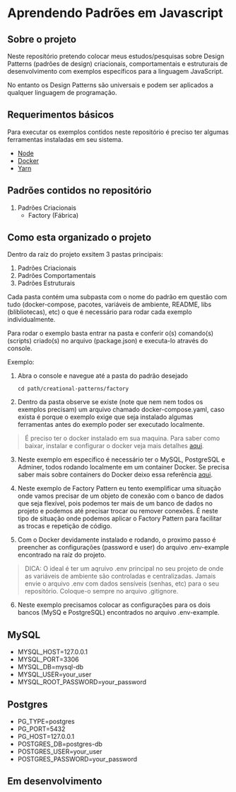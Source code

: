 # Aprendendo Padrões em Javascript

## Sobre o projeto

Neste reposítório pretendo colocar meus estudos/pesquisas sobre Design Patterns (padrões de design) criacionais, comportamentais e estruturais de desenvolvimento com exemplos específicos para a linguagem JavaScript.

No entanto os Design Patterns são universais e podem ser aplicados a qualquer linguagem de programação.

## Requerimentos básicos

Para executar os exemplos contidos neste repositório é preciso ter algumas ferramentas instaladas em seu sistema.

- [Node](https://nodejs.org/en/download)
- [Docker](https://docs.docker.com/get-docker)
- [Yarn](https://classic.yarnpkg.com/en/docs/install#windows-stable)

## Padrões contidos no repositório

1. Padrões Criacionais
   - Factory (Fábrica)

## Como esta organizado o projeto

Dentro da raíz do projeto exsitem 3 pastas principais:

1. Padrões Criacionais
2. Padrões Comportamentais
3. Padrões Estruturais

Cada pasta contém uma subpasta com o nome do padrão em questão com tudo (docker-compose, pacotes, variáveis de ambiente, README, libs (blibliotecas), etc) o que é necessário para rodar cada exemplo individualmente.

Para rodar o exemplo basta entrar na pasta e conferir o(s) comando(s) (scripts) criado(s) no arquivo (package.json) e executa-lo através do console.

Exemplo:

1. Abra o console e navegue até a pasta do padrão desejado

   `cd path/creational-patterns/factory`

2. Dentro da pasta observe se existe (note que nem nem todos os exemplos precisam) um arquivo chamado docker-compose.yaml, caso exista é porque o exemplo exige que seja instalado algumas ferramentas antes do exemplo poder ser executado localmente.

> É preciso ter o docker instalado em sua maquina.
> Para saber como baixar, instalar e configurar o docker veja mais detalhes [aqui](https://docs.docker.com/get-docker).

3. Neste exemplo em específico é necessário ter o MySQL, PostgreSQL e Adminer, todos rodando localmente em um container Docker. Se precisa saber mais sobre containers do Docker deixo essa referência [aqui](https://www.meupositivo.com.br/panoramapositivo/container-docker).

4. Neste exemplo de Factory Pattern eu tento exemplificar uma situação onde vamos precisar de um objeto de conexão com o banco de dados que seja flexível, pois podemos ter mais de um banco de dados no projeto e podemos até precisar trocar ou remover conexões. É neste tipo de situação onde podemos aplicar o Factory Pattern para facilitar as trocas e repetição de código.

5. Com o Docker devidamente instalado e rodando, o proximo passo é preencher as configurações (password e user) do arquivo .env-example encontrado na raíz do projeto.

> DICA: O ideal é ter um aqruivo .env principal no seu projeto de onde as variáveis de ambiente são controladas e centralizadas. Jamais envie o arquivo .env com dados sensíveis (senhas, etc) para o seu repositório. Coloque-o sempre no arquivo .gitignore.

6. Neste exemplo precisamos colocar as configurações para os dois bancos (MySQ e PostgreSQL) encontrados no arquivo .env-example.

## MySQL

- MYSQL_HOST=127.0.0.1
- MYSQL_PORT=3306
- MYSQL_DB=mysql-db
- MYSQL_USER=your_user
- MYSQL_ROOT_PASSWORD=your_password

## Postgres

- PG_TYPE=postgres
- PG_PORT=5432
- PG_HOST=127.0.0.1
- POSTGRES_DB=postgres-db
- POSTGRES_USER=your_user
- POSTGRES_PASSWORD=your_password

## Em desenvolvimento
